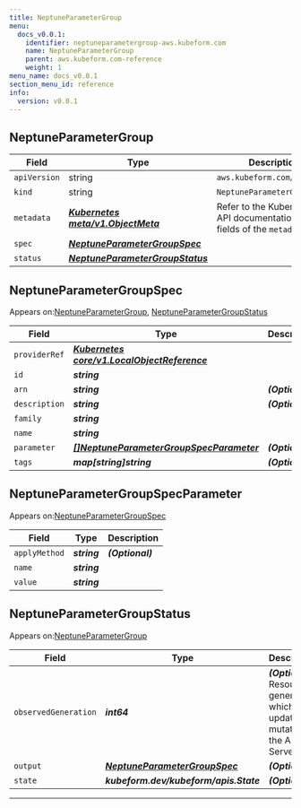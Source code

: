```yaml
---
title: NeptuneParameterGroup
menu:
  docs_v0.0.1:
    identifier: neptuneparametergroup-aws.kubeform.com
    name: NeptuneParameterGroup
    parent: aws.kubeform.com-reference
    weight: 1
menu_name: docs_v0.0.1
section_menu_id: reference
info:
  version: v0.0.1
---
```


## NeptuneParameterGroup
| Field | Type | Description |
| ------ | ----- | ----------- |
| `apiVersion` | string | `aws.kubeform.com/v1alpha1` |
|    `kind` | string | `NeptuneParameterGroup` |
| `metadata` | ***[Kubernetes meta/v1.ObjectMeta](https://kubernetes.io/docs/reference/generated/kubernetes-api/v1.13/#objectmeta-v1-meta)***|Refer to the Kubernetes API documentation for the fields of the `metadata` field.|
| `spec` | ***[NeptuneParameterGroupSpec](#neptuneparametergroupspec)***||
| `status` | ***[NeptuneParameterGroupStatus](#neptuneparametergroupstatus)***||
## NeptuneParameterGroupSpec

Appears on:[NeptuneParameterGroup](#neptuneparametergroup), [NeptuneParameterGroupStatus](#neptuneparametergroupstatus)

| Field | Type | Description |
| ------ | ----- | ----------- |
| `providerRef` | ***[Kubernetes core/v1.LocalObjectReference](https://kubernetes.io/docs/reference/generated/kubernetes-api/v1.13/#localobjectreference-v1-core)***||
| `id` | ***string***||
| `arn` | ***string***| ***(Optional)*** |
| `description` | ***string***| ***(Optional)*** |
| `family` | ***string***||
| `name` | ***string***||
| `parameter` | ***[[]NeptuneParameterGroupSpecParameter](#neptuneparametergroupspecparameter)***| ***(Optional)*** |
| `tags` | ***map[string]string***| ***(Optional)*** |
## NeptuneParameterGroupSpecParameter

Appears on:[NeptuneParameterGroupSpec](#neptuneparametergroupspec)

| Field | Type | Description |
| ------ | ----- | ----------- |
| `applyMethod` | ***string***| ***(Optional)*** |
| `name` | ***string***||
| `value` | ***string***||
## NeptuneParameterGroupStatus

Appears on:[NeptuneParameterGroup](#neptuneparametergroup)

| Field | Type | Description |
| ------ | ----- | ----------- |
| `observedGeneration` | ***int64***| ***(Optional)*** Resource generation, which is updated on mutation by the API Server.|
| `output` | ***[NeptuneParameterGroupSpec](#neptuneparametergroupspec)***| ***(Optional)*** |
| `state` | ***kubeform.dev/kubeform/apis.State***| ***(Optional)*** |
---
